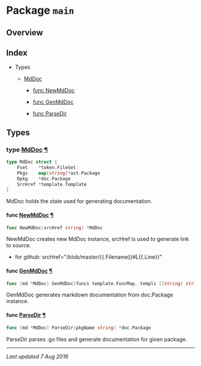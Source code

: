 # Package `main`
## Overview

## Index

* Types
  * [MdDoc](#MdDoc)

     * [func NewMdDoc](#NewMdDoc)

     * [func GenMdDoc](#MdDoc-GenMdDoc)

     * [func ParseDir](#MdDoc-ParseDir)

## Types

### type <a href="/blob/master/mdgodoc.go#L15" name="MdDoc">MdDoc</a> [¶](#MdDoc)
```go
type MdDoc struct {
	Fset    *token.FileSet
	Pkgs    map[string]*ast.Package
	Dpkg    *doc.Package
	SrcHref *template.Template
}
```
MdDoc holds the state used for generating documentation.  

#### func <a href="/blob/master/mdgodoc.go#L24" name="NewMdDoc">NewMdDoc</a> [¶](#NewMdDoc)
```go
func NewMdDoc(srcHref string) *MdDoc
```
NewMdDoc creates new MdDoc instance, srcHref is used to generate link to source.
* for github: srcHref="/blob/master/{{.Filename}}#L{{.Line}}"

#### func <a href="/blob/master/mdgodoc.go#L37" name="MdDoc-GenMdDoc">GenMdDoc</a> [¶](#MdDoc-GenMdDoc)
```go
func (md *MdDoc) GenMdDoc(funcs template.FuncMap, templs []string) string
```
GenMdDoc generates markdown documentation from doc.Package instance.

#### func <a href="/blob/master/mdgodoc.go#L30" name="MdDoc-ParseDir">ParseDir</a> [¶](#MdDoc-ParseDir)
```go
func (md *MdDoc) ParseDir(pkgName string) *doc.Package
```
ParseDir parses .go files and generate documentation for given package.

***
_Last updated 7 Aug 2016_
